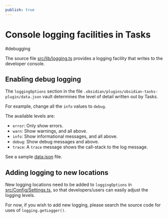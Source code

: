 ```yaml
---
publish: true
---
```


# Console logging facilities in Tasks

<span class="related-pages">#debugging</span>

The source file [src/lib/logging.ts](https://github.com/obsidian-tasks-group/obsidian-tasks/blob/main/src/lib/logging.ts) provides a logging facility that writes to the developer console.

## Enabling debug logging

The `loggingOptions` section in the file `.obsidian/plugins/obsidian-tasks-plugin/data.json` vault determines the level of detail written out by Tasks.

For example, change all the `info` values to `debug`.

The available levels are:

- `error`: Only show errors.
- `warn`: Show warnings, and all above.
- `info`: Show informational messages, and all above.
- `debug`: Show debug messages and above.
- `trace`: A `trace` message shows the call-stack to the log message.

See a sample [data.json](https://github.com/obsidian-tasks-group/obsidian-tasks/blob/main/resources/sample_vaults/Tasks-Demo/.obsidian/plugins/obsidian-tasks-plugin/data.json) file.

## Adding logging to new locations

New logging locations need to be added to `loggingOptions` in [src/Config/Settings.ts](https://github.com/obsidian-tasks-group/obsidian-tasks/blob/main/src/Config/Settings.ts), so that developers/users can easily adjust the logging levels.

For now, if you wish to add new logging, please search the source code for uses of `logging.getLogger()`.
